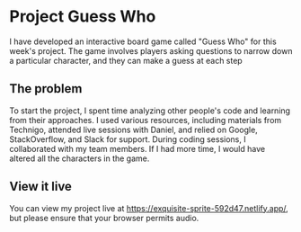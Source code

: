 # Project Guess Who

I have developed an interactive board game called "Guess Who" for this week's project. The game involves players asking questions to narrow down a particular character, and they can make a guess at each step 

## The problem
To start the project, I spent time analyzing other people's code and learning from their approaches. I used various resources, including materials from Technigo, attended live sessions with Daniel, and relied on Google, StackOverflow, and Slack for support. During coding sessions, I collaborated with my team members. If I had more time, I would have altered all the characters in the game. 

## View it live
You can view my project live at https://exquisite-sprite-592d47.netlify.app/, but please ensure that your browser permits audio.


